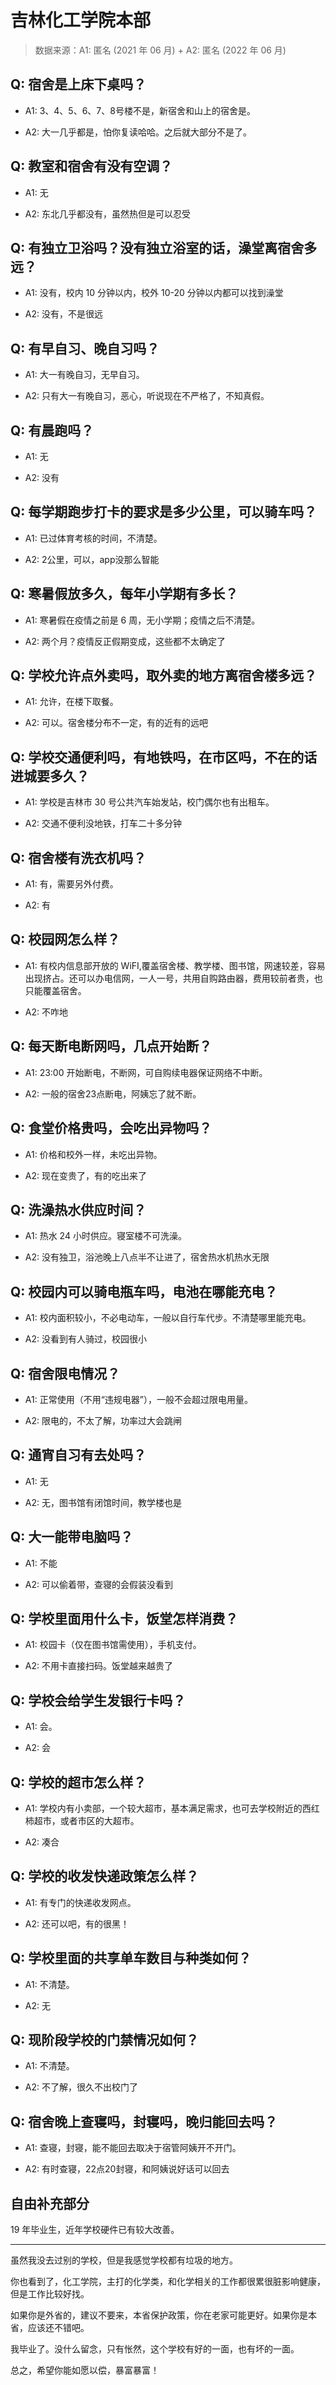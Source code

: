 # 吉林化工学院本部

> 数据来源：A1: 匿名 (2021 年 06 月) + A2: 匿名 (2022 年 06 月)

## Q: 宿舍是上床下桌吗？

- A1: 3、4、5、6、7、8号楼不是，新宿舍和山上的宿舍是。

- A2: 大一几乎都是，怕你复读哈哈。之后就大部分不是了。

## Q: 教室和宿舍有没有空调？

- A1: 无

- A2: 东北几乎都没有，虽然热但是可以忍受

## Q: 有独立卫浴吗？没有独立浴室的话，澡堂离宿舍多远？

- A1: 没有，校内 10 分钟以内，校外 10-20 分钟以内都可以找到澡堂

- A2: 没有，不是很远

## Q: 有早自习、晚自习吗？

- A1: 大一有晚自习，无早自习。

- A2: 只有大一有晚自习，恶心，听说现在不严格了，不知真假。

## Q: 有晨跑吗？

- A1: 无

- A2: 没有

## Q: 每学期跑步打卡的要求是多少公里，可以骑车吗？

- A1: 已过体育考核的时间，不清楚。

- A2: 2公里，可以，app没那么智能

## Q: 寒暑假放多久，每年小学期有多长？

- A1: 寒暑假在疫情之前是 6 周，无小学期；疫情之后不清楚。

- A2: 两个月？疫情反正假期变成，这些都不太确定了

## Q: 学校允许点外卖吗，取外卖的地方离宿舍楼多远？

- A1: 允许，在楼下取餐。

- A2: 可以。宿舍楼分布不一定，有的近有的远吧

## Q: 学校交通便利吗，有地铁吗，在市区吗，不在的话进城要多久？

- A1: 学校是吉林市 30 号公共汽车始发站，校门偶尔也有出租车。

- A2: 交通不便利没地铁，打车二十多分钟

## Q: 宿舍楼有洗衣机吗？

- A1: 有，需要另外付费。

- A2: 有

## Q: 校园网怎么样？

- A1: 有校内信息部开放的 WiFI,覆盖宿舍楼、教学楼、图书馆，网速较差，容易出现挤占。还可以办电信网，一人一号，共用自购路由器，费用较前者贵，也只能覆盖宿舍。

- A2: 不咋地

## Q: 每天断电断网吗，几点开始断？

- A1: 23:00 开始断电，不断网，可自购续电器保证网络不中断。

- A2: 一般的宿舍23点断电，阿姨忘了就不断。

## Q: 食堂价格贵吗，会吃出异物吗？

- A1: 价格和校外一样，未吃出异物。

- A2: 现在变贵了，有的吃出来了

## Q: 洗澡热水供应时间？

- A1: 热水 24 小时供应。寝室楼不可洗澡。

- A2: 没有独卫，浴池晚上八点半不让进了，宿舍热水机热水无限

## Q: 校园内可以骑电瓶车吗，电池在哪能充电？

- A1: 校内面积较小，不必电动车，一般以自行车代步。不清楚哪里能充电。

- A2: 没看到有人骑过，校园很小

## Q: 宿舍限电情况？

- A1: 正常使用（不用“违规电器”），一般不会超过限电用量。

- A2: 限电的，不太了解，功率过大会跳闸

## Q: 通宵自习有去处吗？

- A1: 无

- A2: 无，图书馆有闭馆时间，教学楼也是

## Q: 大一能带电脑吗？

- A1: 不能

- A2: 可以偷着带，查寝的会假装没看到

## Q: 学校里面用什么卡，饭堂怎样消费？

- A1: 校园卡（仅在图书馆需使用），手机支付。

- A2: 不用卡直接扫码。饭堂越来越贵了

## Q: 学校会给学生发银行卡吗？

- A1: 会。

- A2: 会

## Q: 学校的超市怎么样？

- A1: 学校内有小卖部，一个较大超市，基本满足需求，也可去学校附近的西红柿超市，或者市区的大超市。

- A2: 凑合

## Q: 学校的收发快递政策怎么样？

- A1: 有专门的快递收发网点。

- A2: 还可以吧，有的很黑！

## Q: 学校里面的共享单车数目与种类如何？

- A1: 不清楚。

- A2: 无

## Q: 现阶段学校的门禁情况如何？

- A1: 不清楚。

- A2: 不了解，很久不出校门了

## Q: 宿舍晚上查寝吗，封寝吗，晚归能回去吗？

- A1: 查寝，封寝，能不能回去取决于宿管阿姨开不开门。

- A2: 有时查寝，22点20封寝，和阿姨说好话可以回去

## 自由补充部分

19 年毕业生，近年学校硬件已有较大改善。

***

虽然我没去过别的学校，但是我感觉学校都有垃圾的地方。

你也看到了，化工学院，主打的化学类，和化学相关的工作都很累很脏影响健康，但是工作比较好找。

如果你是外省的，建议不要来，本省保护政策，你在老家可能更好。如果你是本省，应该还不错吧。

我毕业了。没什么留念，只有怅然，这个学校有好的一面，也有坏的一面。

总之，希望你能如愿以偿，暴富暴富！